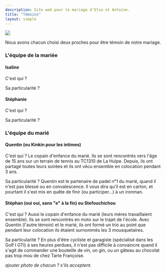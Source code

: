 ```yaml
---
description: Site web pour le mariage d'Elsa et Antoine.
title: "Témoins"
layout: simple
---
```


![](/photo/barbaracox/DSC_5198.jpg)

Nous avons chacun choisi deux proches pour être témoin de notre mariage.

### L'équipe de la mariée

#### Isaline

C'est qui ?

Sa particularité ?

#### Stéphanie

C'est qui ?

Sa particularité ?

### L'équipe du marié

#### Quentin (ou Kinkin pour les intimes)

C'est qui ? Le copain d'enfance du marié. Ils se sont rencontrés vers l'âge de 15 ans sur un terrain de tennis au TC1310 de La Hulpe. Depuis, ils ont partagé toutes leurs soirées et ils ont vécu ensemble en colocation pendant 3 ans.

Sa particularité ? Quentin est le partenaire de padel n°1 du marié, quand il n'est pas blessé ou en convalescence. Il vous dira qu'il est en carton, et pourtant il s'est mis en quête de finir (ou participer...) à un ironman.

#### Stéphan (oui oui, sans "e" à la fin) ou Stefouchichou

C'est qui ? Aussi le copain d'enfance du marié (leurs mères travaillaient ensemble). Ils se sont rencontrés en moto sur le trajet de l'école. Avec Quentin (l'autre témoin) et le marié, ils ont formé un trio au point que pendant leur colocation ils étaient surnommés les 3 mousquetaires.

Sa particularité ? En plus d'être cycliste et garagiste (spécialisé dans les Golf I GTI) à ses heures perdues, il n'est pas difficile à convaincre quand il s'agit de commander une bouteille de vin, un gin, ou un gâteau au chocolat pas trop mou de chez Tarte Françoise.

*ajouter photo de chacun ? s'ils acceptent.*
